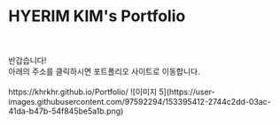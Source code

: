 # HYERIM KIM's Portfolio
 </br> 
 </br>
반갑습니다!</br>
아래의 주소를 클릭하시면 포트폴리오 사이트로 이동합니다.
</br>
</br>
https://khrkhr.github.io/Portfolio/
![이미지 5](https://user-images.githubusercontent.com/97592294/153395412-2744c2dd-03ac-41da-b47b-54f845be5a1b.png)
